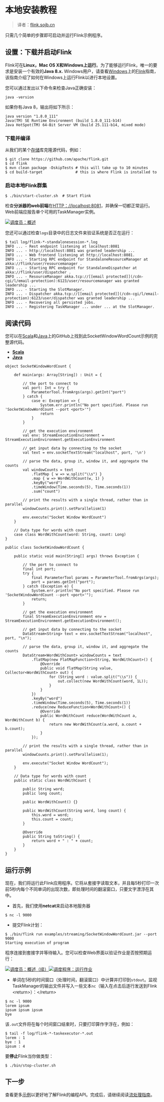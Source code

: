 

# 本地安装教程

> 译者：[flink.sojb.cn](https://flink.sojb.cn/)


只需几个简单的步骤即可启动并运行Flink示例程序。

## 设置：下载并启动Flink

Flink可在**Linux，Mac OS X和Windows上运行**。为了能够运行Flink，唯一的要求是安装一个有效的**Java 8.x.** Windows用户，请查看[Windows](https://flink.sojb.cn/tutorials/flink_on_windows.html)上的[Flink](https://flink.sojb.cn/tutorials/flink_on_windows.html)指南，该指南介绍了如何在Windows上运行Flink以进行本地设置。

您可以通过发出以下命令来检查Java正确安装：



```
java -version
```



如果你有Java 8，输出将如下所示：



```
java version "1.8.0_111"
Java(TM) SE Runtime Environment (build 1.8.0_111-b14)
Java HotSpot(TM) 64-Bit Server VM (build 25.111-b14, mixed mode)
```



### 下载并编译

从我们的某个[存储](http://flink.apache.org/community.html#source-code)库克隆源代码，例如：



```
$ git clone https://github.com/apache/flink.git
$ cd flink
$ mvn clean package -DskipTests # this will take up to 10 minutes
$ cd build-target               # this is where Flink is installed to
```



### 启动本地Flink群集



```
$ ./bin/start-cluster.sh  # Start Flink
```



检查**分派器的web前端**在[HTTP：//localhost:8081](http://localhost:8081)，并确保一切都正常运行。Web前端应报告单个可用的TaskManager实例。

[![调度员：概述](img/jobmanager-1.png)](img/jobmanager-1.png)

您还可以通过检查`logs`目录中的日志文件来验证系统是否正在运行：



```
$ tail log/flink-*-standalonesession-*.log
INFO ... - Rest endpoint listening at localhost:8081
INFO ... - http://localhost:8081 was granted leadership ...
INFO ... - Web frontend listening at http://localhost:8081.
INFO ... - Starting RPC endpoint for StandaloneResourceManager at akka://flink/user/resourcemanager .
INFO ... - Starting RPC endpoint for StandaloneDispatcher at akka://flink/user/dispatcher .
INFO ... - ResourceManager akka.tcp://[[email protected]](/cdn-cgi/l/email-protection):6123/user/resourcemanager was granted leadership ...
INFO ... - Starting the SlotManager.
INFO ... - Dispatcher akka.tcp://[[email protected]](/cdn-cgi/l/email-protection):6123/user/dispatcher was granted leadership ...
INFO ... - Recovering all persisted jobs.
INFO ... - Registering TaskManager ... under ... at the SlotManager.
```



## 阅读代码

您可以在[Scala](https://github.com/apache/flink/blob/master/flink-examples/flink-examples-streaming/src/main/scala/org/apache/flink/streaming/scala/examples/socket/SocketWindowWordCount.scala)和[Java](https://github.com/apache/flink/blob/master/flink-examples/flink-examples-streaming/src/main/java/org/apache/flink/streaming/examples/socket/SocketWindowWordCount.java)上的GitHub上找到此SocketWindowWordCount示例的完整源代码。

*   [**Scala**](#tab_scala_0)
*   [**Java**](#tab_java_0)



```
object SocketWindowWordCount {

    def main(args: Array[String]) : Unit = {

        // the port to connect to
        val port: Int = try {
            ParameterTool.fromArgs(args).getInt("port")
        } catch {
            case e: Exception => {
                System.err.println("No port specified. Please run 'SocketWindowWordCount --port <port>'")
                return
            }
        }

        // get the execution environment
        val env: StreamExecutionEnvironment = StreamExecutionEnvironment.getExecutionEnvironment

        // get input data by connecting to the socket
        val text = env.socketTextStream("localhost", port, '\n')

        // parse the data, group it, window it, and aggregate the counts
        val windowCounts = text
            .flatMap { w => w.split("\\s") }
            .map { w => WordWithCount(w, 1) }
            .keyBy("word")
            .timeWindow(Time.seconds(5), Time.seconds(1))
            .sum("count")

        // print the results with a single thread, rather than in parallel
        windowCounts.print().setParallelism(1)

        env.execute("Socket Window WordCount")
    }

    // Data type for words with count
    case class WordWithCount(word: String, count: Long)
}
```





```
public class SocketWindowWordCount {

    public static void main(String[] args) throws Exception {

        // the port to connect to
        final int port;
        try {
            final ParameterTool params = ParameterTool.fromArgs(args);
            port = params.getInt("port");
        } catch (Exception e) {
            System.err.println("No port specified. Please run 'SocketWindowWordCount --port <port>'");
            return;
        }

        // get the execution environment
        final StreamExecutionEnvironment env = StreamExecutionEnvironment.getExecutionEnvironment();

        // get input data by connecting to the socket
        DataStream<String> text = env.socketTextStream("localhost", port, "\n");

        // parse the data, group it, window it, and aggregate the counts
        DataStream<WordWithCount> windowCounts = text
            .flatMap(new FlatMapFunction<String, WordWithCount>() {
                @Override
                public void flatMap(String value, Collector<WordWithCount> out) {
                    for (String word : value.split("\\s")) {
                        out.collect(new WordWithCount(word, 1L));
                    }
                }
            })
            .keyBy("word")
            .timeWindow(Time.seconds(5), Time.seconds(1))
            .reduce(new ReduceFunction<WordWithCount>() {
                @Override
                public WordWithCount reduce(WordWithCount a, WordWithCount b) {
                    return new WordWithCount(a.word, a.count + b.count);
                }
            });

        // print the results with a single thread, rather than in parallel
        windowCounts.print().setParallelism(1);

        env.execute("Socket Window WordCount");
    }

    // Data type for words with count
    public static class WordWithCount {

        public String word;
        public long count;

        public WordWithCount() {}

        public WordWithCount(String word, long count) {
            this.word = word;
            this.count = count;
        }

        @Override
        public String toString() {
            return word + " : " + count;
        }
    }
}
```



## 运行示例

现在，我们将运行此Flink应用程序。它将从套接字读取文本，并且每5秒打印一次前5秒内每个不同单词的出现次数，即处理时间的翻滚窗口，只要文字漂浮在其中。

*   首先，我们使用**netcat**来启动本地服务器



```
$ nc -l 9000
```



*   提交Flink计划：



```
$ ./bin/flink run examples/streaming/SocketWindowWordCount.jar --port 9000
Starting execution of program
```



程序连接到套接字并等待输入。您可以检查Web界面以验证作业是否按预期运行：

[![调度员：概述（续）](img/jobmanager-2.png)](img/jobmanager-2.png)[![调度程序：运行作业](img/jobmanager-3.png)](img/jobmanager-3.png)

*   单词在5秒的时间窗口（处理时间，翻滚窗口）中计算并打印到`stdout`。监视TaskManager的输出文件并写入一些文本`nc`（输入在点击后逐行发送到Flink &lt;return&gt;）：&lt;/return&gt;



```
$ nc -l 9000
lorem ipsum
ipsum ipsum ipsum
bye
```



该`.out`文件将在每个时间窗口结束时，只要打印算作字浮在，例如：



```
$ tail -f log/flink-*-taskexecutor-*.out
lorem : 1
bye : 1
ipsum : 4
```



要**停止**Flink当你做类型：



```
$ ./bin/stop-cluster.sh
```



## 下一步

查看更多[示例](https://flink.sojb.cn/examples)以更好地了解Flink的编程API。完成后，请继续阅读[流处理指南](https://flink.sojb.cn/dev/datastream_api.html)。

